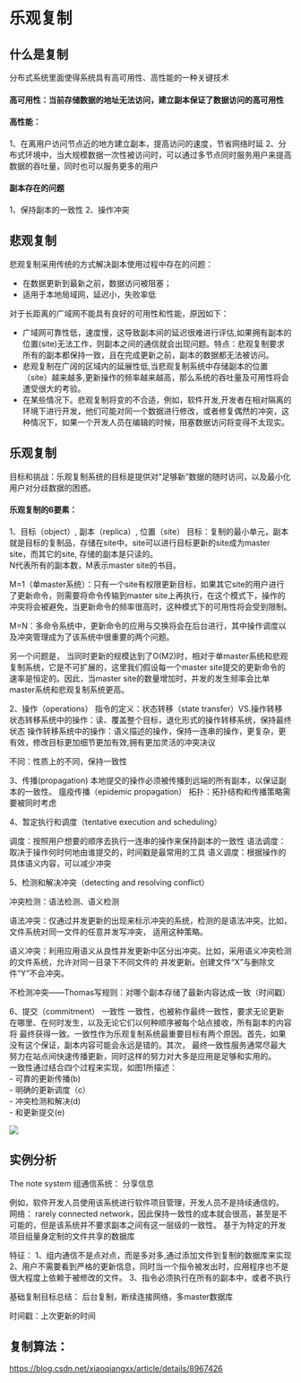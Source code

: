 # 乐观复制

## 什么是复制
分布式系统里面使得系统具有高可用性、高性能的一种关键技术

#### 高可用性：当前存储数据的地址无法访问，建立副本保证了数据访问的高可用性

#### 高性能：
1、在离用户访问节点近的地方建立副本，提高访问的速度，节省网络时延
2、分布式环境中，当大规模数据一次性被访问时，可以通过多节点同时服务用户来提高数据的吞吐量，同时也可以服务更多的用户
       
#### 副本存在的问题
1、保持副本的一致性
2、操作冲突



## 悲观复制
悲观复制采用传统的方式解决副本使用过程中存在的问题：
- 在数据更新到最新之前，数据访问被阻塞；
- 适用于本地局域网，延迟小，失败率低

对于长距离的广域网不能具有良好的可用性和性能，原因如下：
- 广域网可靠性低，速度慢，这导致副本间的延迟很难进行评估,如果拥有副本的位置(site)无法工作，则副本之间的通信就会出现问题。特点：悲观复制要求所有的副本都保持一致，且在完成更新之前，副本的数据都无法被访问。
- 悲观复制在广阔的区域内的延展性低,当悲观复制系统中存储副本的位置（site）越来越多,更新操作的频率越来越高，那么系统的吞吐量及可用性将会遭受很大的考验。
- 在某些情况下。悲观复制将变的不合适，例如，软件开发,开发者在相对隔离的环境下进行开发，他们可能对同一个数据进行修改，或者修复偶然的冲突，这种情况下，如果一个开发人员在编辑的时候，阻塞数据访问将变得不太现实。
  
## 乐观复制
目标和挑战：乐观复制系统的目标是提供对“足够新”数据的随时访问，以及最小化用户对分歧数据的困惑。

#### 乐观复制的6要素：

1、目标（object）, 副本（replica）, 位置（site）
目标：复制的最小单元，副本就是目标的复制品，存储在site中。site可以进行目标更新的site成为master site，而其它的site, 存储的副本是只读的。  
N代表所有的副本数，M表示master site的书目。  

M=1（单master系统）：只有一个site有权限更新目标，如果其它site的用户进行了更新命令，则需要将命令传输到master site上再执行，在这个模式下，操作的冲突将会被避免，当更新命令的频率很高时，这种模式下的可用性将会受到限制。  

M=N：多命令系统中，更新命令的应用与交换将会在后台进行，其中操作调度以及冲突管理成为了该系统中很重要的两个问题。  

另一个问题是，
当同时更新的规模达到了O(M2)时，相对于单master系统和悲观复制系统，它是不可扩展的，这里我们假设每一个master site提交的更新命令的速率是恒定的。因此，当master site的数量增加时，并发的发生频率会比单master系统和悲观复制系统更高。

2、操作（operations）
  指令的定义：状态转移（state transfer）VS.操作转移
        状态转移系统中的操作：读、覆盖整个目标，退化形式的操作转移系统，保持最终状态
        操作转移系统中的操作：语义描述的操作，保持一连串的操作，更复杂，更有效，修改目标更加细节更加有效,拥有更加灵活的冲突决议

  不同：性质上的不同，保持一致性  
  
3、传播(propagation)
    本地提交的操作必须被传播到远端的所有副本，以保证副本的一致性。
    瘟疫传播（epidemic propagation）
    拓扑：拓扑结构和传播策略需要被同时考虑  
    
4、暂定执行和调度（tentative execution and scheduling）

调度：按照用户想要的顺序去执行一连串的操作来保持副本的一致性
语法调度：取决于操作何时何地由谁提交的，时间戳是最常用的工具
语义调度：根据操作的具体语义内容，可以减少冲突

5、检测和解决冲突（detecting and resolving conflict）  

冲突检测：语法检测、语义检测  

语法冲突：仅通过并发更新的出现来标示冲突的系统，检测的是语法冲突。比如，文件系统对同一文件的任意并发写冲突，
适用这种策略。  

语义冲突：利用应用语义从良性并发更新中区分出冲突。比如，采用语义冲突检测的文件系统，允许对同一目录下不同文件的
并发更新。创建文件“X”与删除文件“Y”不会冲突。

不检测冲突——Thomas写规则：对哪个副本存储了最新内容达成一致（时间戳）

6、提交（commitment）
    一致性
    一致性，也被称作最终一致性，要求无论更新在哪里、在何时发生，以及无论它们以何种顺序被每个站点接收，所有副本的内容将
    最终获得一致。一致性作为乐观复制系统最重要目标有两个原因。首先，如果没有这个保证，副本内容可能会永远是错的。其次，
    最终一致性服务通常尽最大努力在站点间快速传播更新，同时这样的努力对大多是应用是足够和实用的。  
    一致性通过结合四个过程来实现，如图1所描述：  
    - 可靠的更新传播(b)  
    - 明确的更新调度（c）  
    - 冲突检测和解决(d)  
    - 和更新提交(e)

        
![](http://ww1.sinaimg.cn/large/6e5586c6ly1g63z6vofb5j20fi0c1ab2.jpg)


 ## 实例分析
   The note system
   组通信系统： 分享信息
   
   例如，软件开发人员使用该系统进行软件项目管理，开发人员不是持续通信的。
   网络： rarely connected network，因此保持一致性的成本就会很高，甚至是不可能的，但是该系统并不要求副本之间有这一层级的一致性。
   基于为特定的开发项目组量身定制的文件共享的数据库
   
   特征：
   1、组内通信不是点对点，而是多对多,通过添加文件到复制的数据库来实现
   2、用户不需要看到严格的更新信息，同时当一个指令被发出时，应用程序也不是很大程度上依赖于被修改的文件。
   3、指令必须执行在所有的副本中，或者不执行
   
   基础复制目标总结：
   后台复制，断续连接网络，多master数据库
   
   时间戳：上次更新的时间
   
   复制算法：
 -----------------------------------------------------------------
 https://blog.csdn.net/xiaoqiangxx/article/details/8967426
